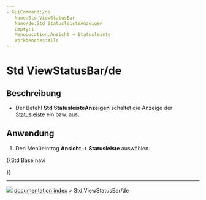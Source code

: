 ```yaml
---
- GuiCommand:/de
   Name:Std ViewStatusBar
   Name/de:Std StatusleisteAnzeigen
   Empty:1
   MenuLocation:Ansicht → Statusleiste
   Workbenches:Alle
---
```


# Std ViewStatusBar/de



## Beschreibung

-   Der Befehl **Std StatusleisteAnzeigen** schaltet die Anzeige der [Statusleiste](Status_bar/de.md) ein bzw. aus.



## Anwendung

1.  Den Menüeintrag **Ansicht → Statusleiste** auswählen.





{{Std Base navi

}}



---
![](images/Right_arrow.png) [documentation index](../README.md) > Std ViewStatusBar/de
